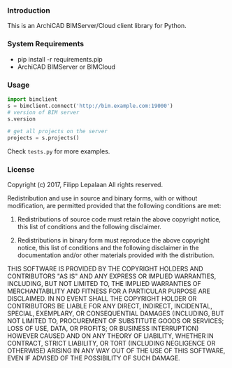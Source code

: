 ### Introduction

This is an ArchiCAD BIMServer/Cloud client library for Python.


### System Requirements

- pip install -r requirements.pip
- ArchiCAD BIMServer or BIMCloud


### Usage

```python
import bimclient
s = bimclient.connect('http://bim.example.com:19000')
# version of BIM server
s.version

# get all projects on the server
projects = s.projects()

```

Check `tests.py` for more examples.


### License

  Copyright (c) 2017, Filipp Lepalaan All rights reserved.

  Redistribution and use in source and binary forms, with or without
  modification, are permitted provided that the following conditions are met:

  1. Redistributions of source code must retain the above copyright
     notice, this list of conditions and the following disclaimer.

  2. Redistributions in binary form must reproduce the above copyright
     notice, this list of conditions and the following disclaimer in the
     documentation and/or other materials provided with the distribution.

  THIS SOFTWARE IS PROVIDED BY THE COPYRIGHT HOLDERS AND CONTRIBUTORS "AS IS"
  AND ANY EXPRESS OR IMPLIED WARRANTIES, INCLUDING, BUT NOT LIMITED TO, THE
  IMPLIED WARRANTIES OF MERCHANTABILITY AND FITNESS FOR A PARTICULAR PURPOSE
  ARE DISCLAIMED. IN NO EVENT SHALL THE COPYRIGHT HOLDER OR CONTRIBUTORS BE
  LIABLE FOR ANY DIRECT, INDIRECT, INCIDENTAL, SPECIAL, EXEMPLARY, OR
  CONSEQUENTIAL DAMAGES (INCLUDING, BUT NOT LIMITED TO, PROCUREMENT OF
  SUBSTITUTE GOODS OR SERVICES; LOSS OF USE, DATA, OR PROFITS; OR BUSINESS
  INTERRUPTION) HOWEVER CAUSED AND ON ANY THEORY OF LIABILITY, WHETHER IN
  CONTRACT, STRICT LIABILITY, OR TORT (INCLUDING NEGLIGENCE OR OTHERWISE)
  ARISING IN ANY WAY OUT OF THE USE OF THIS SOFTWARE, EVEN IF ADVISED OF THE
  POSSIBILITY OF SUCH DAMAGE.
